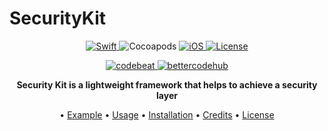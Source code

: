 # SecurityKit

<p align="center">
	<a href="https://github.com/mehrankmlf/SecurityKit">
		<img src="https://img.shields.io/badge/language-Swift-orange.svg?style=flat-square" alt="Swift"/>
	</a>
	<img src="https://img.shields.io/cocoapods/v/TPObfuscation.svg?style=flat-square" alt="Cocoapods"/>
	<a href="http://cocoapods.org/pods/TPObfuscation">
		<img src="https://img.shields.io/cocoapods/p/TPObfuscation.svg?style=flat-square" alt="iOS"/>
	</a>
	<a href="https://github.com/mehrankmlf/SecurityKit">
		<img src="https://img.shields.io/cocoapods/l/TPObfuscation.svg?style=flat-square" alt="License"/>
	</a>
</p>

<p align="center">
	<a href="https://codebeat.co/projects/github-com-techprimate-tpobfuscation-master">
		<img src="https://codebeat.co/badges/f56c8eca-c861-4a19-b4e4-84b77540c4ab"" alt="codebeat">
	</a>
	<a href="https://bettercodehub.com/results/mehrankmlf/SecurityKit">
		<img src="https://bettercodehub.com/edge/badge/mehran.kmlf/SecurityKit" alt="bettercodehub">
	</a>
</p>

<p align="center">
	<b>
	Security Kit is a lightweight framework that helps to achieve a security layer
	</b>
</p>

<p align="center">
  • <a href="#usage">Example</a>
  • <a href="#usage">Usage</a>
  • <a href="#installation">Installation</a>
  • <a href="#credits">Credits</a>
  • <a href="#license">License</a>
</p>
